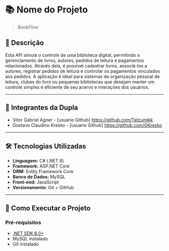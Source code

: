 # 📚 Nome do Projeto

> *BookFlow*

## 🧾 Descrição

Esta API simula o controle de uma biblioteca digital, permitindo o gerenciamento de livros, autores, pedidos de leitura e pagamentos relacionados. Através dela, é possível cadastrar livros, associá-los a autores, registrar pedidos de leitura e controlar os pagamentos vinculados aos pedidos. A aplicação é ideal para sistemas de organização pessoal de leitura, clubes do livro ou pequenas bibliotecas que desejam manter um controle simples e eficiente de seu acervo e interações dos usuários.

---

## 👥 Integrantes da Dupla

- Vitor Gabriel Agner - [usuario Github] https://github.com/Tatzumikk
- Gustavo Claudino Kresko - [usuario Github] https://github.com/GKresko

---

## 🛠️ Tecnologias Utilizadas

- **Linguagem:** C# (.NET 8)
- **Framework:** ASP.NET Core
- **ORM:** Entity Framework Core
- **Banco de Dados:** MySQL
- **Front-end:** JavaScript
- **Versionamento:** Git + GitHub

---

## 🚀 Como Executar o Projeto

### Pré-requisitos

- [.NET SDK 8.0+](https://dotnet.microsoft.com/en-us/download)
- MySQL instalado
- Git instalado
